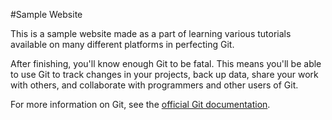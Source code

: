 #Sample Website

This is a sample website made as a part of learning various tutorials available on many different platforms in perfecting Git.

After finishing, you'll know enough Git to be fatal. This means you'll be able to use Git to track changes in your projects, back up data, share your work with others, and collaborate with programmers and other users of Git.

For more information on Git, see the [official Git documentation](https://git-scm.com/doc).
